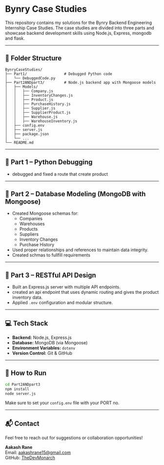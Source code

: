 
# Bynry Case Studies

This repository contains my solutions for the Bynry Backend Engineering Internship Case Studies. The case studies are divided into three parts and showcase backend development skills using Node.js, Express, mongodb and flask.

---

## 🧩 Folder Structure

```
BynryCaseStudies/
├── Part1/                 # Debugged Python code
│   └── DebuggedCode.py
├── Part2ANDpart3/         # Node.js backend app with Mongoose models
│   ├── Models/
│   │   ├── Company.js
│   │   ├── InventoryChanges.js
│   │   ├── Product.js
│   │   ├── PurchaseHistory.js
│   │   ├── Supplier.js
│   │   ├── SupplierProduct.js
│   │   ├── Warehouse.js
│   │   ├── WarehouseInventory.js
│   ├── config.env
│   ├── server.js
│   ├── package.json
│   └── ...
└── README.md
```

---

## 📌 Part 1 – Python Debugging

- debugged and fixed a route that create product

---

## 📌 Part 2 – Database Modeling (MongoDB with Mongoose)

- Created Mongoose schemas for:
  - Companies
  - Warehouses
  - Products
  - Suppliers
  - Inventory Changes
  - Purchase History
- Used proper relationships and references to maintain data integrity.
- Created schmas to fullfill requirements

---

## 📌 Part 3 – RESTful API Design

- Built an Express.js server with multiple API endpoints.
- created an api endpoint that uses dynamic routing and gives the product inventory data.
- Applied `.env` configuration and modular structure.

---

## 💻 Tech Stack

- **Backend:** Node.js, Express.js
- **Database:** MongoDB (via Mongoose)
- **Environment Variables:** `dotenv`
- **Version Control:** Git & GitHub

---

## 🚀 How to Run

```bash
cd Part2ANDpart3
npm install
node server.js
```

Make sure to set your `config.env` file with your PORT no.

---

## 📬 Contact

Feel free to reach out for suggestions or collaboration opportunities!

**Aakash Rane**  
Email: aakashrane15@gmail.com  
GitHub: [TheDevMonarch](https://github.com/TheDevMonarch)
